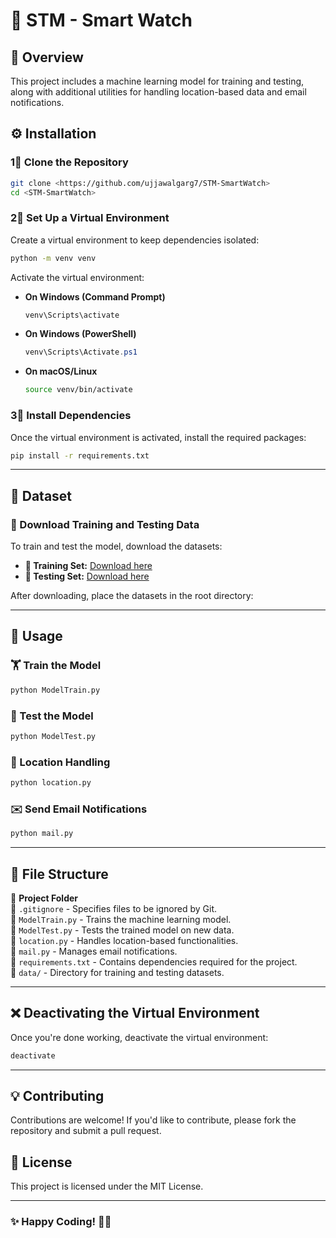 # 🚀 STM - Smart Watch

## 📌 Overview  
This project includes a machine learning model for training and testing, along with additional utilities for handling location-based data and email notifications.  

## ⚙️ Installation  

### 1⃣ Clone the Repository  
```bash
git clone <https://github.com/ujjawalgarg7/STM-SmartWatch>
cd <STM-SmartWatch>
```

### 2⃣ Set Up a Virtual Environment  
Create a virtual environment to keep dependencies isolated:  
```bash
python -m venv venv
```

Activate the virtual environment:  
- **On Windows (Command Prompt)**  
  ```bash
  venv\Scripts\activate
  ```
- **On Windows (PowerShell)**  
  ```powershell
  venv\Scripts\Activate.ps1
  ```
- **On macOS/Linux**  
  ```bash
  source venv/bin/activate
  ```

### 3⃣ Install Dependencies  
Once the virtual environment is activated, install the required packages:  
```bash
pip install -r requirements.txt
```

---

## 📂 Dataset  

### 👅 Download Training and Testing Data  
To train and test the model, download the datasets:  

- **💜 Training Set:** [Download here](<https://drive.google.com/drive/folders/1zgQ8bCxi7Vu5CAe5nLPFCIIYGHEF8mKz?usp=drive_link>)  
- **💜 Testing Set:** [Download here](<https://drive.google.com/drive/folders/1GNyrwcUovqKaJI0rAvbtFfeQXYgGqHde?usp=drive_link>)  

After downloading, place the datasets in the root directory:  


---

## 🚀 Usage  

### 🏋️ Train the Model  
```bash
python ModelTrain.py
```

### 🧪 Test the Model  
```bash
python ModelTest.py
```

### 📍 Location Handling  
```bash
python location.py
```

### ✉️ Send Email Notifications  
```bash
python mail.py
```

---

## 📂 File Structure  

📎 **Project Folder**  
📄 `.gitignore` - Specifies files to be ignored by Git.  
📄 `ModelTrain.py` - Trains the machine learning model.  
📄 `ModelTest.py` - Tests the trained model on new data.  
📄 `location.py` - Handles location-based functionalities.  
📄 `mail.py` - Manages email notifications.  
📄 `requirements.txt` - Contains dependencies required for the project.  
📂 `data/` - Directory for training and testing datasets.  

---

## ❌ Deactivating the Virtual Environment  
Once you're done working, deactivate the virtual environment:  
```bash
deactivate
```

---

## 💡 Contributing  
Contributions are welcome! If you'd like to contribute, please fork the repository and submit a pull request.  

## 📝 License  
This project is licensed under the MIT License.  

---

### ✨ Happy Coding! 🚀🔥  

